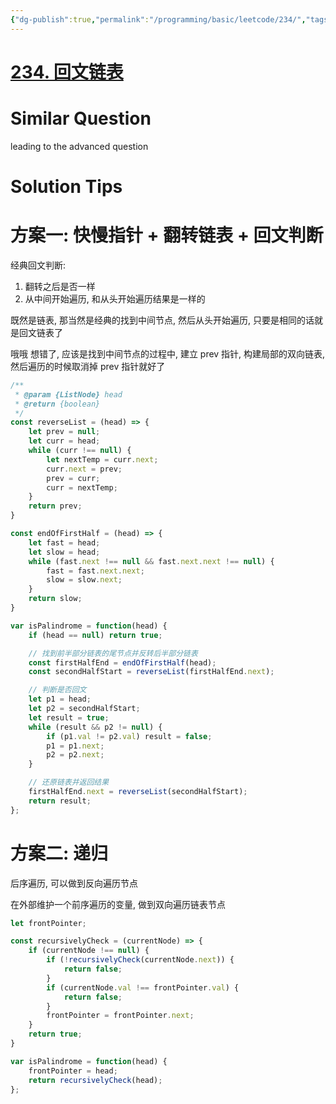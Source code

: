 ```yaml
---
{"dg-publish":true,"permalink":"/programming/basic/leetcode/234/","tags":["leetcode/linked-list/traversal","leetcode/pointer/fast-slow","leetcode/palindrome"]}
---
```



# [234. 回文链表](https://leetcode.cn/problems/palindrome-linked-list/)

# Similar Question

leading to the advanced question

# Solution Tips

# 方案一: 快慢指针 + 翻转链表 + 回文判断

经典回文判断:

1. 翻转之后是否一样
2. 从中间开始遍历, 和从头开始遍历结果是一样的

既然是链表, 那当然是经典的找到中间节点, 然后从头开始遍历, 只要是相同的话就是回文链表了

哦哦 想错了, 应该是找到中间节点的过程中, 建立 prev 指针, 构建局部的双向链表, 然后遍历的时候取消掉 prev 指针就好了

```js
/**
 * @param {ListNode} head
 * @return {boolean}
 */
const reverseList = (head) => {
    let prev = null;
    let curr = head;
    while (curr !== null) {
        let nextTemp = curr.next;
        curr.next = prev;
        prev = curr;
        curr = nextTemp;
    }
    return prev;
}

const endOfFirstHalf = (head) => {
    let fast = head;
    let slow = head;
    while (fast.next !== null && fast.next.next !== null) {
        fast = fast.next.next;
        slow = slow.next;
    }
    return slow;
}

var isPalindrome = function(head) {
    if (head == null) return true;

    // 找到前半部分链表的尾节点并反转后半部分链表
    const firstHalfEnd = endOfFirstHalf(head);
    const secondHalfStart = reverseList(firstHalfEnd.next);

    // 判断是否回文
    let p1 = head;
    let p2 = secondHalfStart;
    let result = true;
    while (result && p2 != null) {
        if (p1.val != p2.val) result = false;
        p1 = p1.next;
        p2 = p2.next;
    }        

    // 还原链表并返回结果
    firstHalfEnd.next = reverseList(secondHalfStart);
    return result;
};
```

# 方案二: 递归

后序遍历, 可以做到反向遍历节点

在外部维护一个前序遍历的变量, 做到双向遍历链表节点

```js
let frontPointer;

const recursivelyCheck = (currentNode) => {
    if (currentNode !== null) {
        if (!recursivelyCheck(currentNode.next)) {
            return false;
        }
        if (currentNode.val !== frontPointer.val) {
            return false;
        }
        frontPointer = frontPointer.next;
    }
    return true;
}

var isPalindrome = function(head) {
    frontPointer = head;
    return recursivelyCheck(head);
};
```
